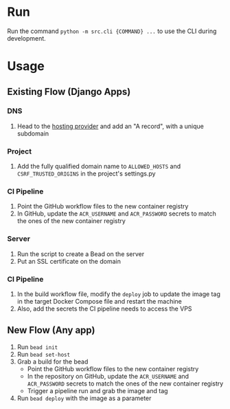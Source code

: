 # Run
Run the command `python -m src.cli {COMMAND} ...` to use the CLI during development.

# Usage
## Existing Flow (Django Apps)

### DNS
1. Head to the [hosting provider](https://dcc.godaddy.com/control/portfolio/codelexis.com/settings?itc=mya_vh_buildwebsite_domain) and add an "A record", with a unique subdomain

### Project
1. Add the fully qualified domain name to `ALLOWED_HOSTS` and `CSRF_TRUSTED_ORIGINS` in the project's settings.py

### CI Pipeline
1. Point the GitHub workflow files to the new container registry
1. In GitHub, update the `ACR_USERNAME` and `ACR_PASSWORD` secrets to match the ones of the new container registry

### Server
1. Run the script to create a Bead on the server
1. Put an SSL certificate on the domain

### CI Pipeline
1. In the build workflow file, modify the `deploy` job to update the image tag in the target Docker Compose file and restart the machine
1. Also, add the secrets the CI pipeline needs to access the VPS


## New Flow (Any app)
1. Run `bead init`
2. Run `bead set-host`
3. Grab a build for the bead
    - Point the GitHub workflow files to the new container registry
    - In the repository on GitHub, update the `ACR_USERNAME` and `ACR_PASSWORD` secrets to match the ones of the new container registry
    - Trigger a pipeline run and grab the image and tag
4. Run `bead deploy` with the image as a parameter
